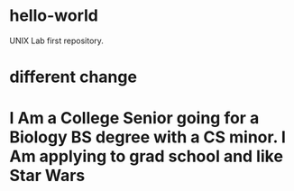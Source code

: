 # hello-world
UNIX Lab first repository. 
# different change
# I Am a College Senior going for a Biology BS degree with a CS minor. I Am applying to grad school and like Star Wars

